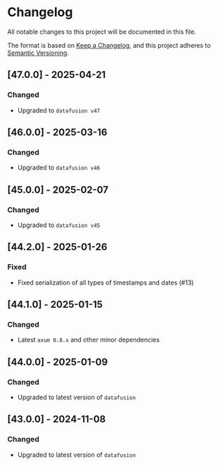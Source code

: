 # Changelog
All notable changes to this project will be documented in this file.

The format is based on [Keep a Changelog](https://keepachangelog.com/en/1.0.0/),
and this project adheres to [Semantic Versioning](https://semver.org/spec/v2.0.0.html).

## [47.0.0] - 2025-04-21
### Changed
- Upgraded to `datafusion v47`

## [46.0.0] - 2025-03-16
### Changed
- Upgraded to `datafusion v46`

## [45.0.0] - 2025-02-07
### Changed
- Upgraded to `datafusion v45`

## [44.2.0] - 2025-01-26
### Fixed
- Fixed serialization of all types of timestamps and dates (#13)

## [44.1.0] - 2025-01-15
### Changed
- Latest `axum 0.8.x` and other minor dependencies

## [44.0.0] - 2025-01-09
### Changed
- Upgraded to latest version of `datafusion`

## [43.0.0] - 2024-11-08
### Changed
- Upgraded to latest version of `datafusion`
